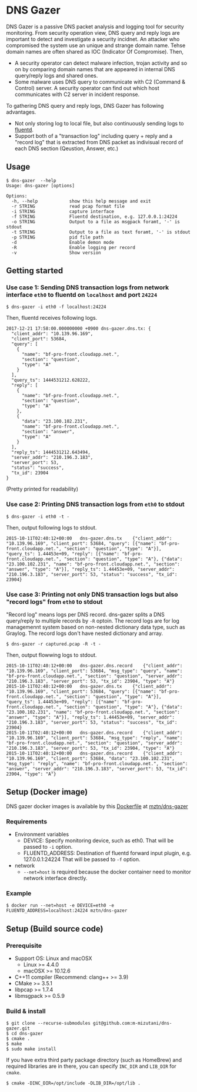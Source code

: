 DNS Gazer
============

DNS Gazer is a passive DNS packet analysis and logging tool for security monitoring. From security operation view, DNS query and reply logs are important to detect and investigate a security incidnet. An attacker who compromised the system use an unique and strange domain name. Tehse domain names are often shared as IOC (Indicator Of Compromise). Then,

- A security operator can detect malware infection, trojan activity and so on by comparing domain names that are appeared in internal DNS query/reply logs and shared ones.
- Some malware uses DNS query to communicate with C2 (Command & Control) server. A security operator can find out which host communicates with C2 server in incident response.

To gathering DNS query and reply logs, DNS Gazer has following advantages.

- Not only storing log to local file, but also continuously sending logs to [fluentd](https://www.fluentd.org/). 
- Support both of a "transaction log" including query + reply and a "record log" that is extracted from DNS packet as indivisual record of each DNS section (Qeustion, Answer, etc.)

Usage
--------

```
$ dns-gazer  --help
Usage: dns-gazer [options]

Options:
  -h, --help            show this help message and exit
  -r STRING             read pcap format file
  -i STRING             capture interface
  -f STRING             Fluentd destination, e.g. 127.0.0.1:24224
  -o STRING             Output to a file as msgpack foramt, '-' is stdout
  -t STRING             Output to a file as text foramt, '-' is stdout
  -p STRING             pid file path
  -d                    Enable demon mode
  -R                    Enable logging per record
  -v                    Show version
```

Getting started
----------

### Use case 1: Sending DNS transaction logs from network interface `eth0` to fluentd on `localhost` and port `24224`


```shell
$ dns-gazer -i eth0 -f localhost:24224
```

Then, fluentd receives following logs.

```
2017-12-21 17:58:00.000000000 +0900 dns-gazer.dns.tx: {
  "client_addr": "10.139.96.169",
  "client_port": 53684,
  "query": [
    {
      "name": "bf-pro-front.cloudapp.net.",
      "section": "question",
      "type": "A"
    }
  ],
  "query_ts": 1444531212.628222,
  "reply": [
    {
      "name": "bf-pro-front.cloudapp.net.",
      "section": "question",
      "type": "A"
    },
    {
      "data": "23.100.102.231",
      "name": "bf-pro-front.cloudapp.net.",
      "section": "answer",
      "type": "A"
    }
  ],
  "reply_ts": 1444531212.643494,
  "server_addr": "210.196.3.183",
  "server_port": 53,
  "status": "success",
  "tx_id": 23904
}
```

(Pretty printed for readability)

### Use case 2: Printing DNS transaction logs from `eth0` to stdout

```shell
$ dns-gazer -i eth0 -t -
```

Then, output following logs to stdout.

```
2015-10-11T02:40:12+00:00	dns-gazer.dns.tx	{"client_addr": "10.139.96.169", "client_port": 53684, "query": [{"name": "bf-pro-front.cloudapp.net.", "section": "question", "type": "A"}], "query_ts": 1.44453e+09, "reply": [{"name": "bf-pro-front.cloudapp.net.", "section": "question", "type": "A"}, {"data": "23.100.102.231", "name": "bf-pro-front.cloudapp.net.", "section": "answer", "type": "A"}], "reply_ts": 1.44453e+09, "server_addr": "210.196.3.183", "server_port": 53, "status": "success", "tx_id": 23904}
```

### Use case 3: Printing not only DNS transaction logs but also "record logs" from `eth0` to stdout

"Record log" means logs per DNS record. dns-gazer splits a DNS query/reply to multiple records by `-R` optoin. The record logs are for log managemennt system based on non-nested dictionary data type, such as Graylog. The record logs don't have nested dictionary and array.

```shell
$ dns-gazer -r captured.pcap -R -t -
```

Then, output flowwing logs to stdout.

```
2015-10-11T02:40:12+00:00	dns-gazer.dns.record	{"client_addr": "10.139.96.169", "client_port": 53684, "msg_type": "query", "name": "bf-pro-front.cloudapp.net.", "section": "question", "server_addr": "210.196.3.183", "server_port": 53, "tx_id": 23904, "type": "A"}
2015-10-11T02:40:12+00:00	dns-gazer.dns.tx	{"client_addr": "10.139.96.169", "client_port": 53684, "query": [{"name": "bf-pro-front.cloudapp.net.", "section": "question", "type": "A"}], "query_ts": 1.44453e+09, "reply": [{"name": "bf-pro-front.cloudapp.net.", "section": "question", "type": "A"}, {"data": "23.100.102.231", "name": "bf-pro-front.cloudapp.net.", "section": "answer", "type": "A"}], "reply_ts": 1.44453e+09, "server_addr": "210.196.3.183", "server_port": 53, "status": "success", "tx_id": 23904}
2015-10-11T02:40:12+00:00	dns-gazer.dns.record	{"client_addr": "10.139.96.169", "client_port": 53684, "msg_type": "reply", "name": "bf-pro-front.cloudapp.net.", "section": "question", "server_addr": "210.196.3.183", "server_port": 53, "tx_id": 23904, "type": "A"}
2015-10-11T02:40:12+00:00	dns-gazer.dns.record	{"client_addr": "10.139.96.169", "client_port": 53684, "data": "23.100.102.231", "msg_type": "reply", "name": "bf-pro-front.cloudapp.net.", "section": "answer", "server_addr": "210.196.3.183", "server_port": 53, "tx_id": 23904, "type": "A"}

```

Setup (Docker image)
----------

DNS gazer docker images is available by this [Dockerfile](https://github.com/m-mizutani/dns-gazer-docker-image) at [mztn/dns-gazer](https://hub.docker.com/r/mztn/dns-gazer/)

### Requirements

- Environment variables
  - DEVICE: Specify monitoring device, such as eth0. That will be passed to `-i` option.
  - FLUENTD_ADDRESS: Destination of fluentd forward input plugin, e.g. 127.0.0.1:24224 That will be passed to `-f` option.
- network
  - `--net=host` is required because the docker container need to monitor network interface directly.
  
### Example

```
$ docker run --net=host -e DEVICE=eth0 -e FLUENTD_ADDRESS=localhost:24224 mztn/dns-gazer
```

Setup (Build source code)
----------


### Prerequisite

- Support OS: Linux and macOSX
    - Linux >= 4.4.0
    - macOSX >= 10.12.6
- C++11 compiler (Recommend: clang++ >= 3.9)
- CMake >= 3.5.1
- libpcap >= 1.7.4
- libmsgpack >= 0.5.9

### Build & install

```shell
$ git clone --recurse-submodules git@github.com:m-mizutani/dns-gazer.git
$ cd dns-gazer
$ cmake .
$ make
$ sudo make install
```

If you have extra third party package directory (such as HomeBrew) and required libraries are in there, you can specify `INC_DIR` and `LIB_DIR` for `cmake`.

```shell
$ cmake -DINC_DIR=/opt/include -DLIB_DIR=/opt/lib .
```


